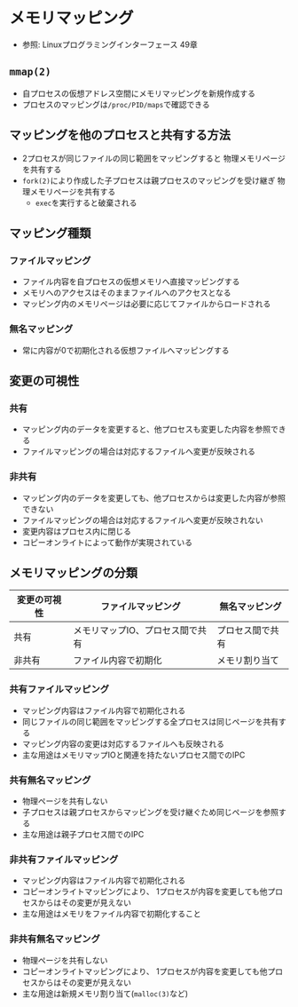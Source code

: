 # メモリマッピング
- 参照: Linuxプログラミングインターフェース 49章

## `mmap(2)`
- 自プロセスの仮想アドレス空間にメモリマッピングを新規作成する
- プロセスのマッピングは`/proc/PID/maps`で確認できる

## マッピングを他のプロセスと共有する方法
- 2プロセスが同じファイルの同じ範囲をマッピングすると
  物理メモリページを共有する
- `fork(2)`により作成した子プロセスは親プロセスのマッピングを受け継ぎ
  物理メモリページを共有する
  - `exec`を実行すると破棄される

## マッピング種類
### ファイルマッピング
- ファイル内容を自プロセスの仮想メモリへ直接マッピングする
- メモリへのアクセスはそのままファイルへのアクセスとなる
- マッピング内のメモリページは必要に応じてファイルからロードされる

### 無名マッピング
- 常に内容が0で初期化される仮想ファイルへマッピングする

## 変更の可視性
### 共有
- マッピング内のデータを変更すると、他プロセスも変更した内容を参照できる
- ファイルマッピングの場合は対応するファイルへ変更が反映される

### 非共有
- マッピング内のデータを変更しても、他プロセスからは変更した内容が参照できない
- ファイルマッピングの場合は対応するファイルへ変更が反映されない
- 変更内容はプロセス内に閉じる
- コピーオンライトによって動作が実現されている

## メモリマッピングの分類

| 変更の可視性 | ファイルマッピング               | 無名マッピング   |
| -            | -                                | -                |
| 共有         | メモリマップIO、プロセス間で共有 | プロセス間で共有 |
| 非共有       | ファイル内容で初期化             | メモリ割り当て   |

### 共有ファイルマッピング
- マッピング内容はファイル内容で初期化される
- 同じファイルの同じ範囲をマッピングする全プロセスは同じページを共有する
- マッピング内容の変更は対応するファイルへも反映される
- 主な用途はメモリマップIOと関連を持たないプロセス間でのIPC

### 共有無名マッピング
- 物理ページを共有しない
- 子プロセスは親プロセスからマッピングを受け継ぐため同じページを参照する
- 主な用途は親子プロセス間でのIPC

### 非共有ファイルマッピング
- マッピング内容はファイル内容で初期化される
- コピーオンライトマッピングにより、
  1プロセスが内容を変更しても他プロセスからはその変更が見えない
- 主な用途はメモリをファイル内容で初期化すること

### 非共有無名マッピング
- 物理ページを共有しない
- コピーオンライトマッピングにより、
  1プロセスが内容を変更しても他プロセスからはその変更が見えない
- 主な用途は新規メモリ割り当て(`malloc(3)`など)

